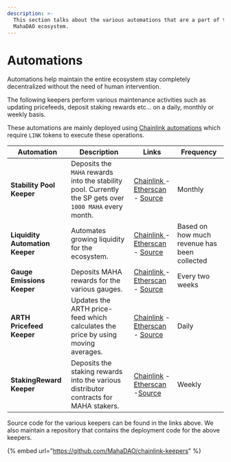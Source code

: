 ```yaml
---
description: >-
  This section talks about the various automations that are a part of the
  MahaDAO ecosystem.
---
```


# Automations

Automations help maintain the entire ecosystem stay completely decentralized without the need of human intervention.&#x20;

The following keepers perform various maintenance activities such as updating pricefeeds, deposit staking rewards etc... on a daily, monthly or weekly basis.&#x20;

These automations are mainly deployed using [Chainlink automations](https://automation.chain.link/mainnet) which require `LINK` tokens to execute these operations.

| Automation                      | Description                                                                                              | Links                                                                                                                                                                                                                                                                                                                               | Frequency                                    |
| ------------------------------- | -------------------------------------------------------------------------------------------------------- | ----------------------------------------------------------------------------------------------------------------------------------------------------------------------------------------------------------------------------------------------------------------------------------------------------------------------------------- | -------------------------------------------- |
| **Stability Pool Keeper**       | Deposits the `MAHA` rewards into the stability pool. Currently the SP gets over `1000 MAHA` every month. | [Chainlink ](https://automation.chain.link/mainnet/59208905967654794269499271144217852610845640577500284274456197411978270169905)- [Etherscan](https://etherscan.io/address/0x5e98d3f8B5074b6389477fD88856f5209748CaA7) - [Source](https://github.com/MahaDAO/chainlink-keepers/blob/master/contracts/StabilityPoolKeeper.sol)      | Monthly                                      |
| **Liquidity Automation Keeper** | Automates growing liquidity for the ecosystem.                                                           | [Chainlink ](https://automation.chain.link/mainnet/3721489002688010012487100574040058577206915083645733239727499897918958857478)- [Etherscan](https://etherscan.io/address/0x8bE9cbbDfEeAF1dCAcfb608105eC27384b6Ff628) - [Source](https://github.com/MahaDAO/liquidity-contracts/blob/master/contracts/MasterRouter.sol)            | Based on how much revenue has been collected |
| **Gauge Emissions Keeper**      | Deposits MAHA rewards for the various gauges.                                                            | [Chainlink ](https://automation.chain.link/mainnet/43649290915381837395458753574003525406351865348348305715432273118473138178917)- [Etherscan](https://etherscan.io/address/0xBd86A195c90ceC4606dBC378Ea0aa338f674a704) - [Source](https://github.com/MahaDAO/chainlink-keepers/blob/master/contracts/EmissionControllerKeeper.sol) | Every two weeks                              |
| **ARTH Pricefeed Keeper**       | Updates the ARTH price-feed which calculates the price by using moving averages.                         | [Chainlink](https://automation.chain.link/mainnet/23618531437504356035592854747757593228146241914405646307214212844495623843708) - [Etherscan](https://etherscan.io/address/0x066A917fA2e1739ccfc306dc73ff78EECa8B6F29) - [Source](https://github.com/MahaDAO/gmu-oracle-contracts/blob/master/contracts/GMUOracle.sol)             | Daily                                        |
| **StakingReward Keeper**        | Deposits the staking rewards into the various distributor contracts for MAHA stakers.                    | [Chainlink](https://automation.chain.link/mainnet/41266333116245221905699183984714327620810494154220963165674006901939269314215) - [Etherscan](https://etherscan.io/address/0x2E8978Ae41ec867a0eB5dAf38a4E8b62858DbFCb) -[Source](https://github.com/MahaDAO/chainlink-keepers/blob/master/contracts/StakingRewardsKeeper.sol)      | Weekly                                       |

Source code for the various keepers can be found in the links above. We also maintain a repository that contains the deployment code for the above keepers.

{% embed url="https://github.com/MahaDAO/chainlink-keepers" %}

